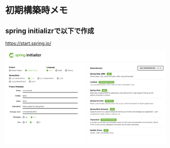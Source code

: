 # 初期構築時メモ



 ## spring initializrで以下で作成

https://start.spring.io/

![Spring_Initializr](READMEIMADES/Spring_Initializr.png)